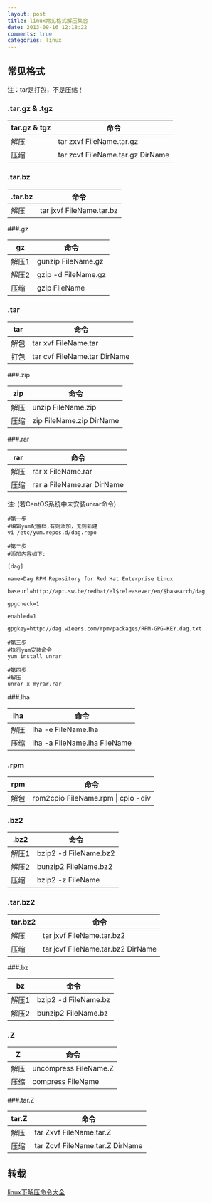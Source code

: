 ```yaml
---
layout: post
title: linux常见格式解压集合
date: 2013-09-16 12:18:22
comments: true
categories: linux
---
```

## 常见格式

注：tar是打包，不是压缩！

### .tar.gz & .tgz

 
| tar.gz & tgz |  命令 |
|-----|-----|
| 解压 | tar zxvf FileName.tar.gz 
| 压缩 | tar zcvf FileName.tar.gz DirName 

### .tar.bz

| .tar.bz |  命令 |
|-----|-----|
| 解压| tar jxvf FileName.tar.bz 

###.gz

 
| gz |  命令 |
|-----|-----|
| 解压1 | gunzip FileName.gz 
| 解压2 | gzip -d FileName.gz 
| 压缩 | gzip FileName 


### .tar
 
|tar| 命令|
|-----|-----|
| 解包 | tar xvf FileName.tar |
| 打包 | tar cvf FileName.tar DirName |



###.zip

| zip |  命令 |
|-----|-----|
| 解压 | unzip FileName.zip
| 压缩 | zip FileName.zip DirName

###.rar

| rar |  命令 |
|-----|-----|
| 解压 | rar x FileName.rar
| 压缩 | rar a FileName.rar DirName

注: (若CentOS系统中未安装unrar命令)

    #第一步
    #编辑yum配置档,有则添加，无则新建
    vi /etc/yum.repos.d/dag.repo
    
    #第二步
    #添加内容如下:
    
    [dag]
    
    name=Dag RPM Repository for Red Hat Enterprise Linux
    
    baseurl=http://apt.sw.be/redhat/el$releasever/en/$basearch/dag
    
    gpgcheck=1
    
    enabled=1
    
    gpgkey=http://dag.wieers.com/rpm/packages/RPM-GPG-KEY.dag.txt
    
    #第三步
    #执行yum安装命令
    yum install unrar
    
    #第四步
    #解压
    unrar x myrar.rar

###.lha

| lha |  命令 |
|-----|-----|
|解压 | lha -e FileName.lha
| 压缩 | lha -a FileName.lha FileName


### .rpm


| rpm |  命令 |
|-----|-----|
| 解包 | rpm2cpio FileName.rpm &#124; cpio -div



### .bz2

| .bz2 |  命令 |
|-----|-----|
| 解压1 | bzip2 -d FileName.bz2
| 解压2 | bunzip2 FileName.bz2
| 压缩 |  bzip2 -z FileName

### .tar.bz2

| tar.bz2 |  命令 |
|-----|-----|
| 解压 | tar jxvf FileName.tar.bz2
| 压缩 | tar jcvf FileName.tar.bz2 DirName


###.bz

| bz |  命令 |
|-----|-----|
| 解压1 | bzip2 -d FileName.bz
| 解压2 | bunzip2 FileName.bz


### .Z

| Z |  命令 |
|-----|-----|
| 解压 | uncompress FileName.Z
| 压缩 | compress FileName

###.tar.Z

| tar.Z |  命令 |
|-----|-----|
| 解压 | tar Zxvf FileName.tar.Z
| 压缩 | tar Zcvf FileName.tar.Z DirName

## 转载

[linux下解压命令大全 ](http://www.cnblogs.com/eoiioe/archive/2008/09/20/1294681.html)

